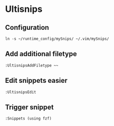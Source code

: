 # Ultisnips

## Configuration

```
ln -s ~/runtime_config/mySnips/ ~/.vim/mySnips/
```

## Add additional filetype
`:UltisnipsAddFiletype ~~`

## Edit snippets easier
`:UltisnipsEdit`

## Trigger snippet
`:Snippets (using fzf)`

